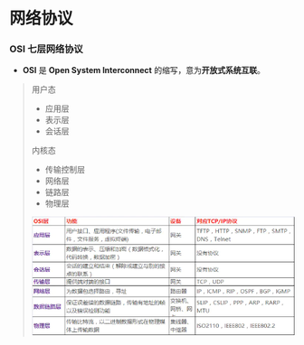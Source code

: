 # 网络协议

### OSI 七层网络协议

- **OSI** 是 **Open System Interconnect** 的缩写，意为**开放式系统互联**。

> 用户态
>
> - 应用层
> - 表示层
> - 会话层
>
> 内核态
>
> - 传输控制层
> - 网络层
> - 链路层
> - 物理层
>
> ![img](images/webp.png)

 

